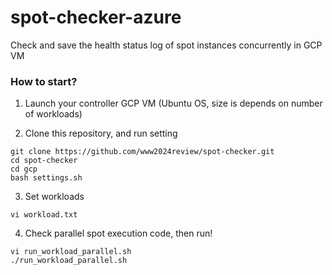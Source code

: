 # spot-checker-azure
Check and save the health status log of spot instances concurrently in GCP VM

### How to start?
1. Launch your controller GCP VM (Ubuntu OS, size is depends on number of workloads)

2. Clone this repository, and run setting
```
git clone https://github.com/www2024review/spot-checker.git
cd spot-checker
cd gcp
bash settings.sh
```

3. Set workloads
```
vi workload.txt
```

4. Check parallel spot execution code, then run!
```
vi run_workload_parallel.sh
./run_workload_parallel.sh
```
